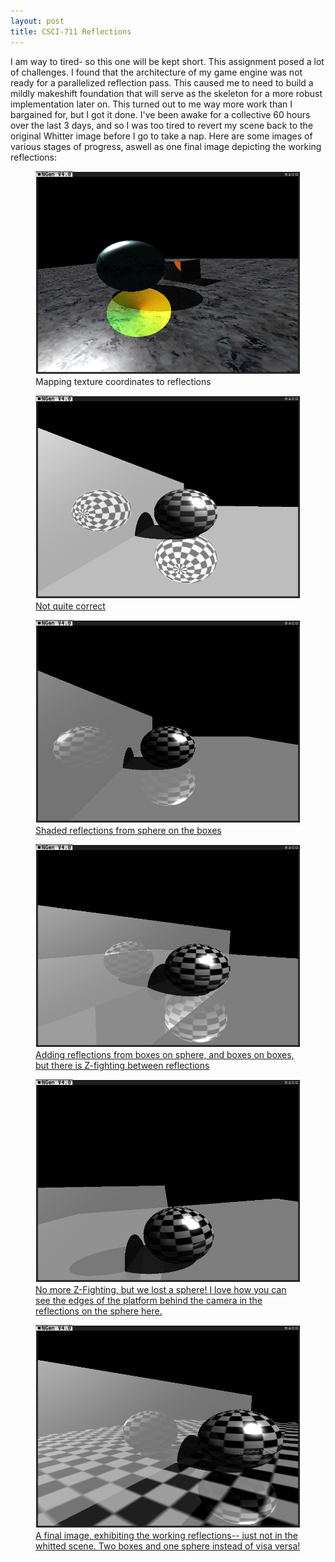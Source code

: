 ```yaml
---
layout: post
title: CSCI-711 Reflections
---
```


I am way to tired- so this one will be kept short. This assignment posed a lot of challenges. I found that the architecture of my game engine was not ready for a parallelized reflection pass. This caused me to need to build a mildly makeshift foundation that will serve as the skeleton for a more robust implementation later on. This turned out to me way more work than I bargained for, but I got it done. I've been awake for a collective 60 hours over the last 3 days, and so I was too tired to revert my scene back to the original Whitter image before I go to take a nap. Here are some images of various stages of progress, aswell as one final image depicting the working reflections:
<figure>
<a href="/images/2016-04-17-Reflections1.png">
<img src="/images/2016-04-17-Reflections1.png">
</a>
<figcaption>Mapping texture coordinates to reflections</figcaption>
</figure>
<figure>
<a href="/images/2016-04-17-Reflections2.png">
<img src="/images/2016-04-17-Reflections2.png">
<figcaption>Not quite correct</figcaption>
</a>
</figure>
<figure>
<a href="/images/2016-04-17-Reflections3.png">
<img src="/images/2016-04-17-Reflections3.png">
<figcaption>Shaded reflections from sphere on the boxes</figcaption>
</a>
</figure>
<figure>
<a href="/images/2016-04-17-Reflections4.png">
<img src="/images/2016-04-17-Reflections4.png">
<figcaption>Adding reflections from boxes on sphere, and boxes on boxes, but there is Z-fighting between reflections</figcaption>
</a>
</figure>
<figure>
<a href="/images/2016-04-17-Reflections5.png">
<img src="/images/2016-04-17-Reflections5.png">
<figcaption>No more Z-Fighting, but we lost a sphere! I love how you can see the edges of the platform behind the camera in the reflections on the sphere here.</figcaption>
</a>
</figure>
<figure>
<a href="/images/2016-04-17-Reflections6.png">
<img src="/images/2016-04-17-Reflections6.png">
<figcaption>A final image, exhibiting the working reflections-- just not in the whitted scene. Two boxes and one sphere instead of visa versa!</figcaption>
</a>
</figure>
